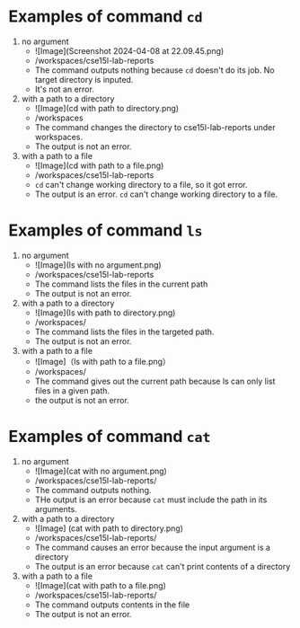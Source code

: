 # Examples of command `cd`
1. no argument
   * ![Image](Screenshot 2024-04-08 at 22.09.45.png)
   * /workspaces/cse15l-lab-reports
   * The command outputs nothing because `cd` doesn't do its job. No target directory is inputed.
   * It's not an error.
2. with a path to a directory
   * ![Image](cd with path to directory.png)
   * /workspaces
   * The command changes the directory to cse15l-lab-reports under workspaces.
   * The output is not an error.
3. with a path to a file
   * ![Image](cd with path to a file.png)
   * /workspaces/cse15l-lab-reports
   * `cd` can't change working directory to a file, so it got error.
   * The output is an error. `cd` can't change working directory to a file.
  
# Examples of command `ls`
1. no argument
   * ![Image](ls with no argument.png)
   * /workspaces/cse15l-lab-reports
   * The command lists the files in the current path
   * The output is not an error.
2. with a path to a directory
   * ![Image](ls with path to directory.png)
   * /workspaces/
   * The command lists the files in the targeted path.
   * The output is not an error.
3. with a path to a file
   * ![Image]（ls with path to a file.png）
   * /workspaces/
   * The command gives out the current path because ls can only list files in a given path.
   * the output is not an error.

# Examples of command `cat`
1. no argument
   * ![Image](cat with no argument.png)
   * /workspaces/cse15l-lab-reports/
   * The command outputs nothing.
   * THe output is an error because `cat` must include the path in its arguments.
2. with a path to a directory
   * ![Image] (cat with path to directory.png)
   * /workspaces/cse15l-lab-reports/
   * The command causes an error because the input argument is a directory
   * The output is an error because `cat` can't print contents of a directory
3. with a path to a file
   * ![Image](cat with path to a file.png)
   * /workspaces/cse15l-lab-reports/
   * The command outputs contents in the file
   * The output is not an error. 


